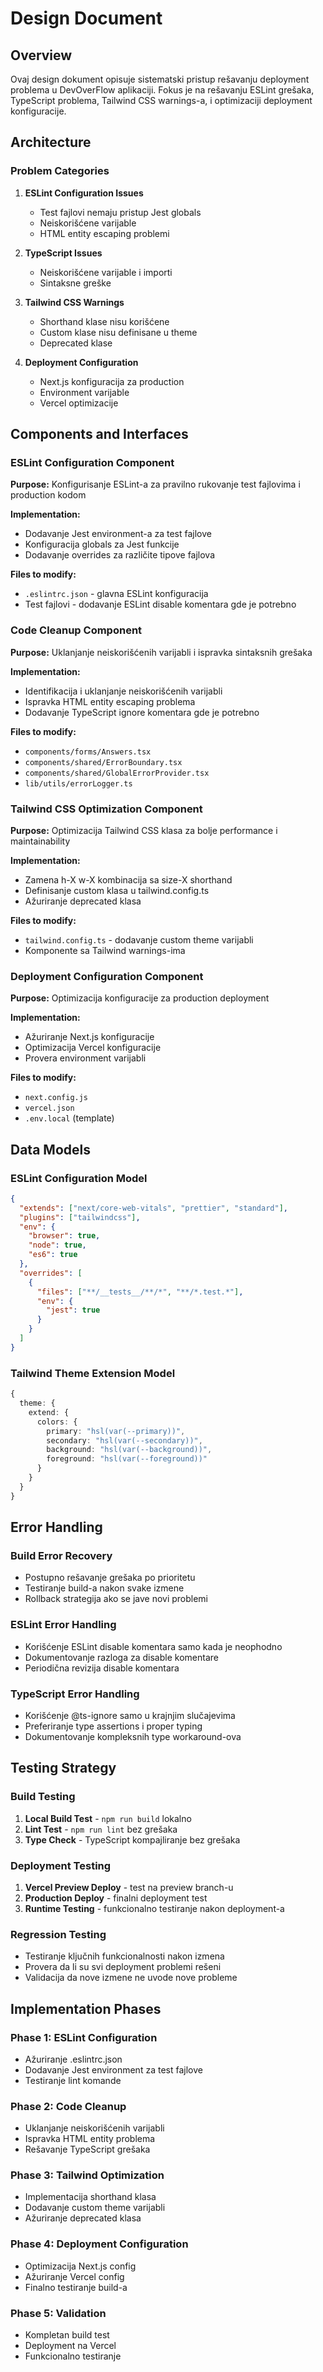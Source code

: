 # Design Document

## Overview

Ovaj design dokument opisuje sistematski pristup rešavanju deployment problema u DevOverFlow aplikaciji. Fokus je na rešavanju ESLint grešaka, TypeScript problema, Tailwind CSS warnings-a, i optimizaciji deployment konfiguracije.

## Architecture

### Problem Categories

1. **ESLint Configuration Issues**

   - Test fajlovi nemaju pristup Jest globals
   - Neiskorišćene varijable
   - HTML entity escaping problemi

2. **TypeScript Issues**

   - Neiskorišćene varijable i importi
   - Sintaksne greške

3. **Tailwind CSS Warnings**

   - Shorthand klase nisu korišćene
   - Custom klase nisu definisane u theme
   - Deprecated klase

4. **Deployment Configuration**
   - Next.js konfiguracija za production
   - Environment varijable
   - Vercel optimizacije

## Components and Interfaces

### ESLint Configuration Component

**Purpose:** Konfigurisanje ESLint-a za pravilno rukovanje test fajlovima i production kodom

**Implementation:**

- Dodavanje Jest environment-a za test fajlove
- Konfiguracija globals za Jest funkcije
- Dodavanje overrides za različite tipove fajlova

**Files to modify:**

- `.eslintrc.json` - glavna ESLint konfiguracija
- Test fajlovi - dodavanje ESLint disable komentara gde je potrebno

### Code Cleanup Component

**Purpose:** Uklanjanje neiskorišćenih varijabli i ispravka sintaksnih grešaka

**Implementation:**

- Identifikacija i uklanjanje neiskorišćenih varijabli
- Ispravka HTML entity escaping problema
- Dodavanje TypeScript ignore komentara gde je potrebno

**Files to modify:**

- `components/forms/Answers.tsx`
- `components/shared/ErrorBoundary.tsx`
- `components/shared/GlobalErrorProvider.tsx`
- `lib/utils/errorLogger.ts`

### Tailwind CSS Optimization Component

**Purpose:** Optimizacija Tailwind CSS klasa za bolje performance i maintainability

**Implementation:**

- Zamena h-X w-X kombinacija sa size-X shorthand
- Definisanje custom klasa u tailwind.config.ts
- Ažuriranje deprecated klasa

**Files to modify:**

- `tailwind.config.ts` - dodavanje custom theme varijabli
- Komponente sa Tailwind warnings-ima

### Deployment Configuration Component

**Purpose:** Optimizacija konfiguracije za production deployment

**Implementation:**

- Ažuriranje Next.js konfiguracije
- Optimizacija Vercel konfiguracije
- Provera environment varijabli

**Files to modify:**

- `next.config.js`
- `vercel.json`
- `.env.local` (template)

## Data Models

### ESLint Configuration Model

```json
{
  "extends": ["next/core-web-vitals", "prettier", "standard"],
  "plugins": ["tailwindcss"],
  "env": {
    "browser": true,
    "node": true,
    "es6": true
  },
  "overrides": [
    {
      "files": ["**/__tests__/**/*", "**/*.test.*"],
      "env": {
        "jest": true
      }
    }
  ]
}
```

### Tailwind Theme Extension Model

```typescript
{
  theme: {
    extend: {
      colors: {
        primary: "hsl(var(--primary))",
        secondary: "hsl(var(--secondary))",
        background: "hsl(var(--background))",
        foreground: "hsl(var(--foreground))"
      }
    }
  }
}
```

## Error Handling

### Build Error Recovery

- Postupno rešavanje grešaka po prioritetu
- Testiranje build-a nakon svake izmene
- Rollback strategija ako se jave novi problemi

### ESLint Error Handling

- Korišćenje ESLint disable komentara samo kada je neophodno
- Dokumentovanje razloga za disable komentare
- Periodična revizija disable komentara

### TypeScript Error Handling

- Korišćenje @ts-ignore samo u krajnjim slučajevima
- Preferiranje type assertions i proper typing
- Dokumentovanje kompleksnih type workaround-ova

## Testing Strategy

### Build Testing

1. **Local Build Test** - `npm run build` lokalno
2. **Lint Test** - `npm run lint` bez grešaka
3. **Type Check** - TypeScript kompajliranje bez grešaka

### Deployment Testing

1. **Vercel Preview Deploy** - test na preview branch-u
2. **Production Deploy** - finalni deployment test
3. **Runtime Testing** - funkcionalno testiranje nakon deployment-a

### Regression Testing

- Testiranje ključnih funkcionalnosti nakon izmena
- Provera da li su svi deployment problemi rešeni
- Validacija da nove izmene ne uvode nove probleme

## Implementation Phases

### Phase 1: ESLint Configuration

- Ažuriranje .eslintrc.json
- Dodavanje Jest environment za test fajlove
- Testiranje lint komande

### Phase 2: Code Cleanup

- Uklanjanje neiskorišćenih varijabli
- Ispravka HTML entity problema
- Rešavanje TypeScript grešaka

### Phase 3: Tailwind Optimization

- Implementacija shorthand klasa
- Dodavanje custom theme varijabli
- Ažuriranje deprecated klasa

### Phase 4: Deployment Configuration

- Optimizacija Next.js config
- Ažuriranje Vercel config
- Finalno testiranje build-a

### Phase 5: Validation

- Kompletan build test
- Deployment na Vercel
- Funkcionalno testiranje
